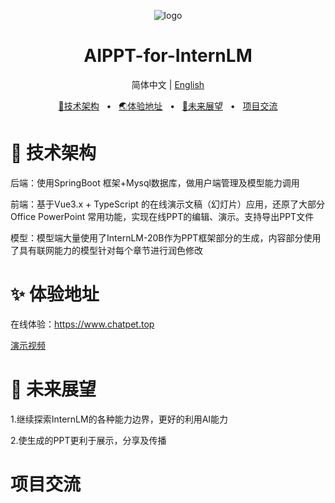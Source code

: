 <p align="center"><img src="http://www.jiankuohao.com/static/picture/logo.png" alt="logo"/></p>
<h1 align="center">AIPPT-for-InternLM</h1>
<p align="center">
  简体中文 | <a href="./README.md">English</a>
</p>
<p align="center">
	<a href="https://www.chatpet.top" target="_blank">🔗技术架构</a>
	<span>&nbsp;&nbsp;•&nbsp;&nbsp;</span>
	<a href="https://www.chatpet.top" target="_blank">🌏体验地址</a>
	<span>&nbsp;&nbsp;•&nbsp;&nbsp;</span>
	<a href="#-商业合作">💬未来展望</a>
	<span>&nbsp;&nbsp;•&nbsp;&nbsp;</span>
	<a href="#-商业合作">项目交流</a>
</p>

# 🤖 技术架构

后端：使用SpringBoot 框架+Mysql数据库，做用户端管理及模型能力调用

前端：基于Vue3.x + TypeScript 的在线演示文稿（幻灯片）应用，还原了大部分Office PowerPoint 常用功能，实现在线PPT的编辑、演示。支持导出PPT文件

模型：模型端大量使用了InternLM-20B作为PPT框架部分的生成，内容部分使用了具有联网能力的模型针对每个章节进行润色修改

# ✨ 体验地址

在线体验：https://www.chatpet.top

[演示视频]()

# 🤝 未来展望

1.继续探索InternLM的各种能力边界，更好的利用AI能力

2.使生成的PPT更利于展示，分享及传播

#  项目交流

